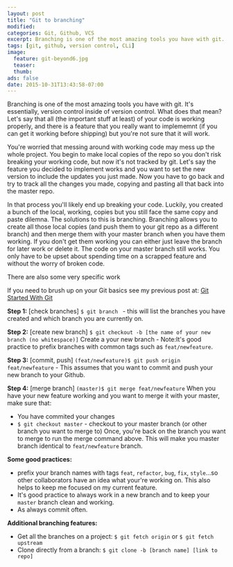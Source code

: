 ```yaml
---
layout: post
title: "Git to branching"
modified:
categories: Git, Github, VCS
excerpt: Branching is one of the most amazing tools you have with git. It's essentially, version control inside of version control.
tags: [git, github, version control, CLi]
image:
  feature: git-beyond6.jpg
  teaser: 
  thumb: 
ads: false
date: 2015-10-31T13:43:58-07:00
---
```



Branching is one of the most amazing tools you have with git. It's essentially, version control inside of version control. What does that mean? Let's say that all (the important stuff at least) of your code is working properly, and there is a feature that you really want to implememnt (if you can get it working before shipping) but you're not sure that it will work. 

You're worried that messing around with working code may mess up the whole project. You begin to make local copies of the repo so you don't risk breaking your working code, but now it's not tracked by git. Let's say the feature you decided to implement works and you want to set the new version to include the updates you just made. Now you have to go back and try to track all the changes you made, copying and pasting all that back into the master repo. 

In that process you'll likely end up breaking your code. Luckily, you created a bunch of the local, working, copies but you still face the same copy and paste dilemna. The solutions to this is branching. Branching allows you to create all those local copies (and push them to your git repo as a different branch) and then merge them with your master branch when you have them working. If you don't get them working you can either just leave the branch for later work or delete it. The code on your master branch still works. You only have to be upset about spending time on a scrapped feature and without the worry of broken code. 

There are also some very specific work

If you need to brush up on your Git basics see my previous post at: [Git Started With Git](http://shinobi881.github.io/git,/github,/vcs/git-it-started/)

**Step 1:** [check branches] `$ git branch ` - this will list the branches you have created and which branch you are currently on.

**Step 2:** [create new branch] `$ git checkout -b [the name of your new branch (no whitespace)]` Create a your new branch - Note:It's good practice to prefix branches with common tags such as `feat/newfeature`.

**Step 3:** [commit, push] `(feat/newfeature)$ git push origin feat/newfeature` - This assumes that you want to commit and push your new branch to your Github.

**Step 4:** [merge branch] `(master)$ git merge feat/newfeature` 
When you have your new feature working and you want to merge it with your master, make sure that:

- You have commited your changes
- `$ git checkout master` - checkout to your master branch (or other branch you want to merge to)
Once, you're back on the branch you want to merge to run the merge command above. This will make you master branch identical to `feat/newfeature` branch. 

**Some good practices:**
- prefix your branch names with tags `feat`, `refactor`, `bug`, `fix`, `style`...so other collaborators have an idea what your're working on. This also helps to keep me focused on my current feature.
- It's good practice to always work in a new branch and to keep your `master` branch clean and working.
- As always commit often.

**Additional branching features:**
- Get all the branches on a project: `$ git fetch origin` or `$ git fetch upstream`
- Clone directly from a branch: `$ git clone -b [branch name] [link to repo]` 
